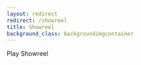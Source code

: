 ```yaml
---
layout: redirect
redirect: /showreel
title: Showreel
background_class: backgroundimgcontainer
---
```

Play Showreel